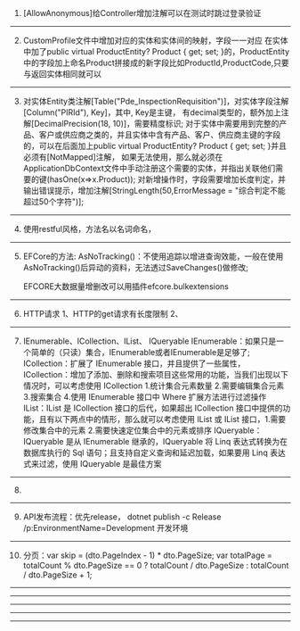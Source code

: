 1. [AllowAnonymous]给Controller增加注解可以在测试时跳过登录验证
***********************************************************************************************************************************************************************************************************
2. CustomProfile文件中增加对应的实体和实体间的映射，字段一一对应
   在实体中加了public virtual ProductEntity? Product { get; set; }的，ProductEntity中的字段加上命名Product拼接成的新字段比如ProductId,ProductCode,只要与返回实体相同就可以
***********************************************************************************************************************************************************************************************************
3. 对实体Entity类注解[Table("Pde_InspectionRequisition")]，对实体字段注解[Column("PIRId"), Key]，其中, Key是主键，
   有decimal类型的，额外加上注解[DecimalPrecision(18, 10)]，需要精度标识;
   对于实体中需要用到完整的产品、客户或供应商之类的，并且实体中含有产品、客户、供应商主键的字段的，可以在后面加上public virtual ProductEntity? Product { get; set; }并且必须有[NotMapped]注解，
如果无法使用，那么就必须在ApplicationDbContext文件中手动注册这个需要的实体，并指出关联他们需要的键(hasOne(x=>x.Product));
   对新增操作时，字段需要增加长度判定，并输出错误提示，增加注解[StringLength(50,ErrorMessage = "综合判定不能超过50个字符")];
***********************************************************************************************************************************************************************************************************
4. 使用restful风格，方法名以名词命名，
***********************************************************************************************************************************************************************************************************
5. EFCore的方法:
   AsNoTracking()：不使用追踪以增进查询效能，一般在使用AsNoTracking()后异动的资料，无法透过SaveChanges()做修改;

   EFCORE大数据量增删改可以用插件efcore.bulkextensions
***********************************************************************************************************************************************************************************************************
6. HTTP请求
  1、HTTP的get请求有长度限制
  2、
***********************************************************************************************************************************************************************************************************
7. IEnumerable、ICollection、IList、 IQueryable
   IEnumerable：如果只是一个简单的（只读）集合，IEnumerable或者IEnumerable<T>是足够了;
   ICollection：扩展了 IEnumerable 接口，并且提供了一些属性，
   ICollection<T>：增加了添加、删除和搜索项目这些常用的功能，当我们出现以下情况时，可以考虑使用 ICollection<T> 1.统计集合元素数量 2.需要编辑集合元素 3.搜索集合 4.使用 IEnumerable<T> 接口中 Where 扩展方法进行过滤操作
   IList：IList 是 ICollection 接口的后代，如果超出 ICollection<T> 接口中提供的功能，且有以下两点中的情形，那么就可以考虑使用 IList 或 IList<T> 接口，1.需要修改集合中的元素 2.需要快速定位集合中的元素或排序
   IQueryable：IQueryable 是从 IEnumerable 继承的，IQueryable 将 Linq 表达式转换为在数据库执行的 Sql 语句；且支持自定义查询和延迟加载，如果要用 Linq 表达式来过滤，使用 IQueryable 是最佳方案
***********************************************************************************************************************************************************************************************************
8.
***********************************************************************************************************************************************************************************************************
9. API发布流程：优先release，
   dotnet publish -c Release /p:EnvironmentName=Development  开发环境
***********************************************************************************************************************************************************************************************************
10. 分页：var skip = (dto.PageIndex - 1) * dto.PageSize;
         var totalPage = totalCount % dto.PageSize == 0 ? totalCount / dto.PageSize : totalCount / dto.PageSize + 1;
***********************************************************************************************************************************************************************************************************


***********************************************************************************************************************************************************************************************************
***********************************************************************************************************************************************************************************************************
***********************************************************************************************************************************************************************************************************
***********************************************************************************************************************************************************************************************************
